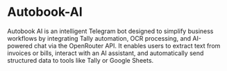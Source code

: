 # Autobook-AI
Autobook AI is an intelligent Telegram bot designed to simplify business workflows by integrating Tally automation, OCR processing, and AI-powered chat via the OpenRouter API. It enables users to extract text from invoices or bills, interact with an AI assistant, and automatically send structured data to tools like Tally or Google Sheets.
